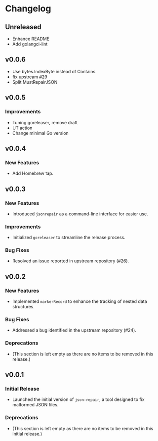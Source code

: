 # Changelog

## Unreleased

- Enhance README
- Add golangci-lint

## v0.0.6

- Use bytes.IndexByte instead of Contains
- fix upstream #29
- Split MustRepairJSON

## v0.0.5

### Improvements
- Tuning goreleaser, remove draft
- UT action
- Change minimal Go version

## v0.0.4

### New Features
- Add Homebrew tap.

## v0.0.3

### New Features
- Introduced `jsonrepair` as a command-line interface for easier use.

### Improvements
- Initialized `goreleaser` to streamline the release process.

### Bug Fixes
- Resolved an issue reported in upstream repository (#26).

## v0.0.2

### New Features
- Implemented `markerRecord` to enhance the tracking of nested data structures.

### Bug Fixes
- Addressed a bug identified in the upstream repository (#24).

### Deprecations
- (This section is left empty as there are no items to be removed in this release.)

## v0.0.1

### Initial Release
- Launched the initial version of `json-repair`, a tool designed to fix malformed JSON files.

### Deprecations
- (This section is left empty as there are no items to be removed in this initial release.)